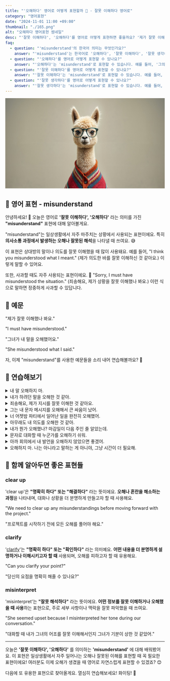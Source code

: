 ```yaml
---
title: "'오해하다' 영어로 어떻게 표현할까 🤔 - 잘못 이해하다 영어로"
category: "영어표현"
date: "2024-11-01 11:00 +09:00"
thumbnail: "./165.png"
alt: "오해하다 영어표현 썸네일"
desc: "'잘못 이해하다', '오해하다'를 영어로 어떻게 표현하면 좋을까요? '제가 잘못 이해했나 봐요.', '그녀가 내 말을 오해했어요.' 등을 영어로 표현하는 법을 배워봅시다. 다양한 예문을 통해서 연습하고 본인의 표현으로 만들어 보세요."
faq:
  - question: "'misunderstand'의 한국어 의미는 무엇인가요?"
    answer: "'misunderstand'는 한국어로 '오해하다', '잘못 이해하다', '잘못 생각하다' 등의 의미를 가지고 있습니다."
  - question: "'오해하다'를 영어로 어떻게 표현할 수 있나요?"
    answer: "'오해하다'는 'misunderstand'로 표현할 수 있습니다. 예를 들어, '그의 말을 오해했어'는 'I misunderstood what he said'로 말할 수 있습니다."
  - question: "'잘못 이해하다'를 영어로 어떻게 표현할 수 있나요?"
    answer: "'잘못 이해하다'는 'misunderstand'로 표현할 수 있습니다. 예를 들어, '내가 네가 한 말을 잘못 이해했어'는 'I misunderstood what you meant'로 말할 수 있습니다."
  - question: "'잘못 생각하다'를 영어로 어떻게 표현할 수 있나요?"
    answer: "'잘못 생각하다'는 'misunderstand'로 표현할 수 있습니다. 예를 들어, '그 상황을 잘못 생각했어'는 'I misunderstood the situation'으로 표현할 수 있습니다."
---
```


![스타일리시한 라마](./165-1.jpeg)

## 🌟 영어 표현 - misunderstand

안녕하세요! 👋 오늘은 영어로 **'잘못 이해하다', '오해하다'** 라는 의미를 가진 **"misunderstand"** 표현에 대해 알아볼게요.

"misunderstand"는 일상생활에서 자주 마주치는 상황에서 사용되는 표현이에요. 특히 **의사소통 과정에서 발생하는 오해나 잘못된 해석**을 나타낼 때 쓰여요. 😅

이 표현은 상대방의 말이나 의도를 잘못 이해했을 때 많이 사용돼요. 예를 들어, "I think you misunderstood what I meant." (제가 의도한 바를 잘못 이해하신 것 같아요.) 이렇게 말할 수 있어요.

또한, 사과할 때도 자주 사용되는 표현이에요. 🙏 "Sorry, I must have misunderstood the situation." (죄송해요, 제가 상황을 잘못 이해했나 봐요.) 이런 식으로 말하면 정중하게 사과할 수 있답니다.

<div 
  data-inline-banner="🎉 새해에는 스픽 AI와 함께 영어 공부하자" 
  data-inline-banner-subtext="설날 특별 할인으로 60%할인 + 추가 7만원 할인! (~2/3)" 
  data-inline-banner-link="https://app.usespeak.com/kr-ko/sale/kr-affiliate-special/?ref=engple-inline"
  data-inline-banner-caption="해당 링크를 통해 구매시 일정액의 수수료를 지급받습니다.">
</div>

## 📖 예문

"제가 잘못 이해했나 봐요."

"I must have misunderstood."

"그녀가 내 말을 오해했어요."

"She misunderstood what I said."

자, 이제 "misunderstand"를 사용한 예문들을 소리 내어 연습해볼까요? 🎯

## 💬 연습해보기

<details>
<summary>내 말 오해하지 마.</summary>
<span>Don't misunderstand me.</span>
</details>

<details>
<summary>내가 하려던 말을 오해한 것 같아.</summary>
<span>I think you misunderstood what I was <a href="/blog/in-english/117.try-to/">trying to</a> say.</span>
</details>

<details>
<summary>죄송해요, 제가 지시를 잘못 이해한 것 같아요.</summary>
<span>Sorry, I must have misunderstood the directions.</span>
</details>

<details>
<summary>그는 내 문자 메시지를 오해해서 큰 싸움이 났어.</summary>
<span>We had a huge fight because he misunderstood my text message.</span>
</details>

<details>
<summary>너 어젯밤 파티에서 일어난 일을 완전히 오해했어.</summary>
<span>You totally misunderstood what happened at the party last night.</span>
</details>

<details>
<summary>아무래도 내 의도를 오해한 것 같아.</summary>
<span>I'm <a href="/blog/in-english/194.afraid/">afraid</a> you misunderstood my intentions.</span>
</details>

<details>
<summary>내가 뭔가 오해했나? 마감일이 다음 주인 줄 알았는데.</summary>
<span>Did I misunderstand something? I thought the deadline was next week.</span>
</details>

<details>
<summary>문자로 대화할 때 누군가를 오해하기 쉬워.</summary>
<span>It's easy to misunderstand someone when you're texting.</span>
</details>

<details>
<summary>아까 회의에서 내 발언을 오해하지 않았으면 좋겠어.</summary>
<span>I <a href="/blog/성공하면-좋겠어-영어표현/">hope</a> you didn't misunderstand my comment at the meeting earlier.</span>
</details>

<details>
<summary>오해하지 마. 나는 아니라고 말하는 게 아니야, 그냥 시간이 더 필요해.</summary>
<span>Please don't misunderstand. I'm not saying no, I just need more time.</span>
</details>

## 🤝 함께 알아두면 좋은 표현들

### clear up

'clear up'은 **"명확히 하다" 또는 "해결하다"** 라는 뜻이에요. **오해나 혼란을 해소하는 과정**을 나타내며, 대화나 상황을 더 분명하게 만들고자 할 때 사용해요.

"We need to clear up any misunderstandings before moving forward with the project."

"프로젝트를 시작하기 전에 모든 오해를 풀어야 해요."

### clarify

'[clarify](/blog/in-english/278.clarify/)'는 **"명확히 하다" 또는 "확인하다"** 라는 의미예요. **어떤 내용을 더 분명하게 설명하거나 이해시키고자 할 때** 사용되며, 오해를 피하고자 할 때 유용해요.

"Can you clarify your point?"

"당신의 요점을 명확히 해줄 수 있나요?"

### misinterpret

'misinterpret'는 **"잘못 해석하다"** 라는 뜻이에요. **어떤 정보를 잘못 이해하거나 오해했을 때 사용**하는 표현으로, 주로 세부 사항이나 맥락을 잘못 파악했을 때 쓰여요.

"She seemed upset because I misinterpreted her tone during our conversation."

"대화할 때 내가 그녀의 어조를 잘못 이해해서인지 그녀가 기분이 상한 것 같았어."

---

오늘은 **'잘못 이해하다', '오해하다'** 를 의미하는 **'misunderstand'** 에 대해 배워봤어요. 이 표현은 일상생활에서 자주 일어나는 오해나 잘못된 이해를 표현할 때 꼭 필요한 표현이에요! 여러분도 이제 오해가 생겼을 때 영어로 자연스럽게 표현할 수 있겠죠? 😊

다음에 또 유용한 표현으로 찾아올게요. 열심히 연습해보세요! 화이팅! 💪
